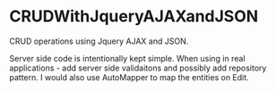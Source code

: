 # CRUDWithJqueryAJAXandJSON
CRUD operations using Jquery AJAX and JSON.

Server side code is intentionally kept simple. When using in real applications - add server side validaitons and possibly add repository pattern. I would also use AutoMapper to map the entities on Edit. 
